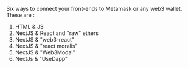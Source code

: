 Six ways to connect your front-ends to Metamask or any web3 wallet. These are :

1. HTML & JS
2. NextJS & React and "raw" ethers
3. NextJS & "web3-react"
4. NextJS & "react moralis"
5. NextJS & "Web3Modal"
6. NextJs & "UseDapp"

